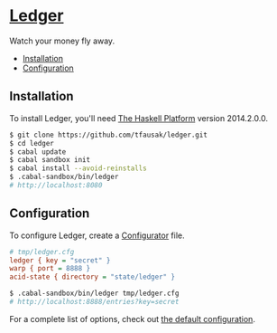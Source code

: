 # [Ledger][1]

Watch your money fly away.

- [Installation](#installation)
- [Configuration](#configuration)

## Installation

To install Ledger, you'll need [The Haskell Platform][2] version 2014.2.0.0.

``` sh
$ git clone https://github.com/tfausak/ledger.git
$ cd ledger
$ cabal update
$ cabal sandbox init
$ cabal install --avoid-reinstalls
$ .cabal-sandbox/bin/ledger
# http://localhost:8080
```

## Configuration

To configure Ledger, create a [Configurator][3] file.

``` cfg
# tmp/ledger.cfg
ledger { key = "secret" }
warp { port = 8888 }
acid-state { directory = "state/ledger" }
```

``` sh
$ .cabal-sandbox/bin/ledger tmp/ledger.cfg
# http://localhost:8888/entries?key=secret
```

For a complete list of options, check out [the default configuration][4].

[1]: https://github.com/tfausak/ledger
[2]: https://www.haskell.org/platform/
[3]: https://github.com/bos/configurator
[4]: data/ledger.cfg
